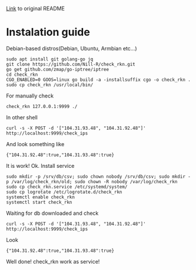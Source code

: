 [Link](https://github.com/Nill-R/check_rkn/blob/master/README.old.md "Link") to original README

# Instalation guide 

Debian-based distros(Debian, Ubuntu, Armbian etc…)
```
sudo apt install git golang-go jq
git clone https://github.com/Nill-R/check_rkn.git
go get github.com/zmap/go-iptree/iptree
cd check_rkn
CGO_ENABLED=0 GOOS=linux go build -a -installsuffix cgo -o check_rkn .
sudo cp check_rkn /usr/local/bin/
```
For manually check
```
check_rkn 127.0.0.1:9999 ./
```
In other shell
```
curl -s -X POST -d '["104.31.93.48", "104.31.92.48"]' http://localhost:9999/check_ips
```
And look something like
```
{"104.31.92.48":true,"104.31.93.48":true}
```
It is work!
Ok. Install service
```
sudo mkdir -p /srv/db/csv; sudo chown nobody /srv/db/csv; sudo mkdir -p /var/log/check_rkn/old; sudo chown -R nobody /var/log/check_rkn
sudo cp check_rkn.service /etc/systemd/system/
sudo cp logrotate /etc/logrotate.d/check_rkn
systemctl enable check_rkn
systemctl start check_rkn
```
Waiting for db downloaded and check
```
curl -s -X POST -d '["104.31.93.48", "104.31.92.48"]' http://localhost:9999/check_ips
```
Look 
```
{"104.31.92.48":true,"104.31.93.48":true}
```
Well done! check_rkn work as service!

